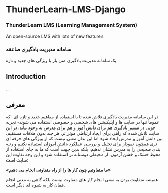 # ThunderLearn-LMS-Django
### ThunderLearn LMS (Learning Management System)
An open-source LMS with lots of new features

### سامانه مدیریت یادگیری صاعقه
یک سامانه مدیریت یادگیری متن باز با ویژگی های جدید و تازه
## Introduction
...
## معرفی
در این سامانه مدیریت یادگیری تلاش شده تا با استفاده از مفاهیم جدید و تازه ای -که عموما تنها در سایت ها و اپلیکیشن های شخصی و خصوصی استفاده می شوند- تجربه خوبی در مسیر یادگیری هم برای دانش آموز و هم برای مدرس به وجود بیاید.
در این سایت تلاش شده که راهی برای ایجاد ارتباطی موثر تر، هر چند بدون ملاقات مستقیم، بین دانش آموز و مدرس ایجاد شود اما این بدان معنی نیست که از ویژگی های حرفه ای تری همچون نمودار برای تحلیل و بررسی عملکرد دانش آموزان استفاده نکنیم و رتبه بندی صحیحی را به مدرس نشان ندهیم، بلکه بدین جهت است که ما به جای استغاده از محیط خشک و خشن آزمون، از محیطی دوستانه تر استفاده شود و این وجه تفاوت این سایت است:

**«ما متفاوتیم چون کار ها را از راه متفاوتی انجام می دهیم»**

همیشه متفاوت بودن به معنی انجام کار های متفاوت نیست بلکه گاهی به معنی انجام همان کار به شیوه ای دیگر است.
